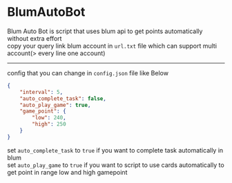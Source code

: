 ﻿# BlumAutoBot

Blum Auto Bot is script that uses blum api to get points automatically without extra effort     
copy your query link blum account in `url.txt` file which can support multi account(> every line one account)

<hr>

config that you can change in `config.json` file
like Below

```json
{
    "interval": 5, 
    "auto_complete_task": false, 
    "auto_play_game": true, 
    "game_point": {
        "low": 240,
        "high": 250
    }
}
```

set `auto_complete_task` to `true` if you want to complete task automatically in blum     
set `auto_play_game` to `true` if you want to script to use cards automatically to get point in range low and high gamepoint  
